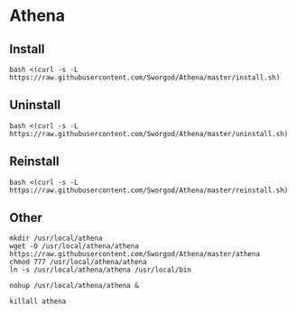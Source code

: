 # Athena

## Install

```
bash <(curl -s -L https://raw.githubusercontent.com/Sworgod/Athena/master/install.sh)
```

## Uninstall 

```
bash <(curl -s -L https://raw.githubusercontent.com/Sworgod/Athena/master/uninstall.sh)
```

## Reinstall

```
bash <(curl -s -L https://raw.githubusercontent.com/Sworgod/Athena/master/reinstall.sh)
```

## Other

```
mkdir /usr/local/athena
wget -O /usr/local/athena/athena https://raw.githubusercontent.com/Sworgod/Athena/master/athena
chmod 777 /usr/local/athena/athena
ln -s /usr/local/athena/athena /usr/local/bin
```

```
nohup /usr/local/athena/athena &
```

```
killall athena
```
